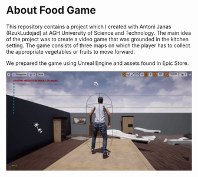 # About Food Game
This repository contains a project which I created with Antoni Janas (RzukLudojad) at AGH University of Science and Technology. 
The main idea of the project was to create a video game that was grounded in the kitchen setting. The game consists of three maps on which the player has to collect the appropriate vegetables or fruits to move forward.

We prepared the game using Unreal Engine and assets found in Epic Store.

![Cutscene](Cutscenka_lvl_2.gif)
